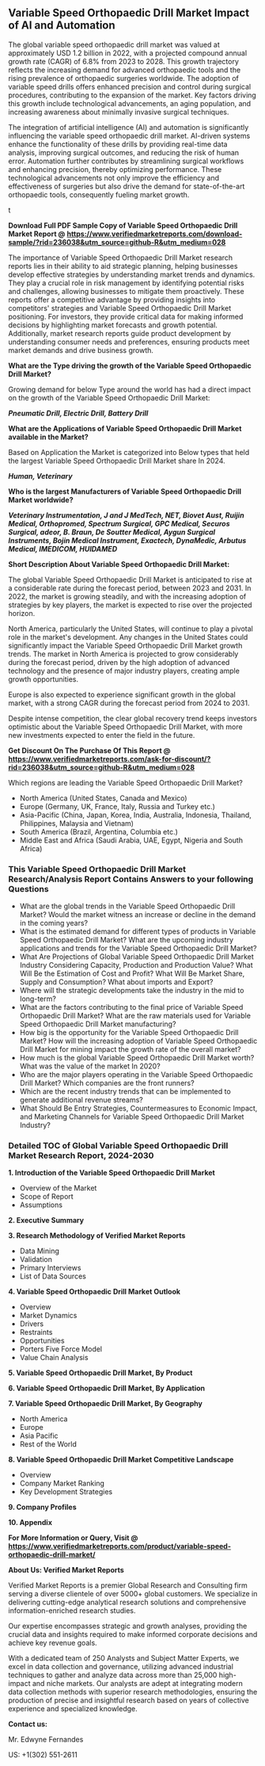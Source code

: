 <h2>Variable Speed Orthopaedic Drill Market Impact of AI and Automation</h2><p>The global variable speed orthopaedic drill market was valued at approximately USD 1.2 billion in 2022, with a projected compound annual growth rate (CAGR) of 6.8% from 2023 to 2028. This growth trajectory reflects the increasing demand for advanced orthopaedic tools and the rising prevalence of orthopaedic surgeries worldwide. The adoption of variable speed drills offers enhanced precision and control during surgical procedures, contributing to the expansion of the market. Key factors driving this growth include technological advancements, an aging population, and increasing awareness about minimally invasive surgical techniques.</p><p>The integration of artificial intelligence (AI) and automation is significantly influencing the variable speed orthopaedic drill market. AI-driven systems enhance the functionality of these drills by providing real-time data analysis, improving surgical outcomes, and reducing the risk of human error. Automation further contributes by streamlining surgical workflows and enhancing precision, thereby optimizing performance. These technological advancements not only improve the efficiency and effectiveness of surgeries but also drive the demand for state-of-the-art orthopaedic tools, consequently fueling market growth.</p>t</p><p id="" class=""><strong>Download Full PDF Sample Copy of Variable Speed Orthopaedic Drill Market Report @ <a href="https://www.verifiedmarketreports.com/download-sample/?rid=236038&utm_source=github-R&utm_medium=028" target="_blank">https://www.verifiedmarketreports.com/download-sample/?rid=236038&utm_source=github-R&utm_medium=028</a></strong></p><p>The importance of&nbsp;Variable Speed Orthopaedic Drill Market research reports lies in their ability to aid strategic planning, helping businesses develop effective strategies by understanding market trends and dynamics. They play a crucial role in risk management by identifying potential risks and challenges, allowing businesses to mitigate them proactively. These reports offer a competitive advantage by providing insights into competitors' strategies and Variable Speed Orthopaedic Drill Market positioning. For investors, they provide critical data for making informed decisions by highlighting market forecasts and growth potential. Additionally, market research reports guide product development by understanding consumer needs and preferences, ensuring products meet market demands and drive business growth.</p><p><strong>What are the&nbsp;Type driving the growth of the Variable Speed Orthopaedic Drill Market?</strong></p><p id="" class="">Growing demand for below Type around the world has had a direct impact on the growth of the Variable Speed Orthopaedic Drill Market:</p><em><strong>Pneumatic Drill, Electric Drill, Battery Drill</strong></em></p><strong>What are the&nbsp;Applications&nbsp;of Variable Speed Orthopaedic Drill Market available in the Market?</strong></p><p id="" class="">Based on Application the Market is categorized into Below types that held the largest Variable Speed Orthopaedic Drill Market share In 2024.</p><em><strong>Human, Veterinary</strong></em></p><strong>Who is the largest Manufacturers of Variable Speed Orthopaedic Drill Market worldwide?</strong></p><p><em><strong>Veterinary Instrumentation, J and J MedTech, NET, Biovet Aust, Ruijin Medical, Orthopromed, Spectrum Surgical, GPC Medical, Securos Surgical, adeor, B. Braun, De Soutter Medical, Aygun Surgical Instruments, Bojin Medical Instrument, Exactech, DynaMedic, Arbutus Medical, IMEDICOM, HUIDAMED</strong></em></p><p id="" class=""><strong>Short Description About Variable Speed Orthopaedic Drill Market:</strong></p><p>The global Variable Speed Orthopaedic Drill Market is anticipated to rise at a considerable rate during the forecast period, between 2023 and 2031. In 2022, the market is growing steadily, and with the increasing adoption of strategies by key players, the market is expected to rise over the projected horizon.</p><p>North America, particularly the United States, will continue to play a pivotal role in the market's development. Any changes in the United States could significantly impact the Variable Speed Orthopaedic Drill Market growth trends. The market in North America is projected to grow considerably during the forecast period, driven by the high adoption of advanced technology and the presence of major industry players, creating ample growth opportunities.</p><p>Europe is also expected to experience significant growth in the global market, with a strong CAGR during the forecast period from 2024 to 2031.</p><p>Despite intense competition, the clear global recovery trend keeps investors optimistic about the Variable Speed Orthopaedic Drill Market, with more new investments expected to enter the field in the future.</p><p id="" class=""><strong>Get Discount On The Purchase Of This Report @ <a href="https://www.verifiedmarketreports.com/ask-for-discount/?rid=236038&utm_source=github-R&utm_medium=028" target="_blank">https://www.verifiedmarketreports.com/ask-for-discount/?rid=236038&utm_source=github-R&utm_medium=028</a></strong></p>Which regions are leading the Variable Speed Orthopaedic Drill Market?</p><ul><li>North America (United States, Canada and Mexico)</li><li>Europe (Germany, UK, France, Italy, Russia and Turkey etc.)</li><li>Asia-Pacific (China, Japan, Korea, India, Australia, Indonesia, Thailand, Philippines, Malaysia and Vietnam)</li><li>South America (Brazil, Argentina, Columbia etc.)</li><li>Middle East and Africa (Saudi Arabia, UAE, Egypt, Nigeria and South Africa)</li></ul><h3 id="" class="">This Variable Speed Orthopaedic Drill Market Research/Analysis Report Contains Answers to your following Questions</h3><ul><li>What are the global trends in the Variable Speed Orthopaedic Drill Market? Would the market witness an increase or decline in the demand in the coming years?</li><li>What is the estimated demand for different types of products in Variable Speed Orthopaedic Drill Market? What are the upcoming industry applications and trends for the Variable Speed Orthopaedic Drill Market?</li><li>What Are Projections of Global Variable Speed Orthopaedic Drill Market Industry Considering Capacity, Production and Production Value? What Will Be the Estimation of Cost and Profit? What Will Be Market Share, Supply and Consumption? What about imports and Export?</li><li>Where will the strategic developments take the industry in the mid to long-term?</li><li>What are the factors contributing to the final price of Variable Speed Orthopaedic Drill Market? What are the raw materials used for Variable Speed Orthopaedic Drill Market manufacturing?</li><li>How big is the opportunity for the Variable Speed Orthopaedic Drill Market? How will the increasing adoption of Variable Speed Orthopaedic Drill Market for mining impact the growth rate of the overall market?</li><li>How much is the global Variable Speed Orthopaedic Drill Market worth? What was the value of the market In 2020?</li><li>Who are the major players operating in the Variable Speed Orthopaedic Drill Market? Which companies are the front runners?</li><li>Which are the recent industry trends that can be implemented to generate additional revenue streams?</li><li>What Should Be Entry Strategies, Countermeasures to Economic Impact, and Marketing Channels for Variable Speed Orthopaedic Drill Market Industry?</li></ul><h3 id="" class="">Detailed TOC of Global Variable Speed Orthopaedic Drill Market Research Report, 2024-2030</h3><p id="" class=""><strong>1. Introduction of the Variable Speed Orthopaedic Drill Market</strong></p><ul><li>Overview of the Market</li><li>Scope of Report</li><li>Assumptions</li></ul><p id="" class=""><strong>2. Executive Summary</strong></p><p id="" class=""><strong>3. Research Methodology of Verified Market Reports</strong></p><ul><li>Data Mining</li><li>Validation</li><li>Primary Interviews</li><li>List of Data Sources</li></ul><p id="" class=""><strong>4. Variable Speed Orthopaedic Drill Market Outlook</strong></p><ul><li>Overview</li><li>Market Dynamics</li><li>Drivers</li><li>Restraints</li><li>Opportunities</li><li>Porters Five Force Model</li><li>Value Chain Analysis</li></ul><p id="" class=""><strong>5. Variable Speed Orthopaedic Drill Market, By Product</strong></p><p id="" class=""><strong>6. Variable Speed Orthopaedic Drill Market, By Application</strong></p><p id="" class=""><strong>7. Variable Speed Orthopaedic Drill Market, By Geography</strong></p><ul><li>North America</li><li>Europe</li><li>Asia Pacific</li><li>Rest of the World</li></ul><p id="" class=""><strong>8. Variable Speed Orthopaedic Drill Market Competitive Landscape</strong></p><ul><li>Overview</li><li>Company Market Ranking</li><li>Key Development Strategies</li></ul><p id="" class=""><strong>9. Company Profiles</strong></p><p id="" class=""><strong>10. Appendix</strong></p><p id="" class=""><strong>For More Information or Query, Visit @ <a href="https://www.verifiedmarketreports.com/product/variable-speed-orthopaedic-drill-market/" target="_blank">https://www.verifiedmarketreports.com/product/variable-speed-orthopaedic-drill-market/</a></strong></p><p id="" class=""><strong>About Us: Verified Market Reports</strong></p><p id="" class="">Verified Market Reports is a premier Global Research and Consulting firm serving a diverse clientele of over 5000+ global customers. We specialize in delivering cutting-edge analytical research solutions and comprehensive information-enriched research studies.</p><p id="" class="">Our expertise encompasses strategic and growth analyses, providing the crucial data and insights required to make informed corporate decisions and achieve key revenue goals.</p><p id="" class="">With a dedicated team of 250 Analysts and Subject Matter Experts, we excel in data collection and governance, utilizing advanced industrial techniques to gather and analyze data across more than 25,000 high-impact and niche markets. Our analysts are adept at integrating modern data collection methods with superior research methodologies, ensuring the production of precise and insightful research based on years of collective experience and specialized knowledge.</p><p id="" class=""><strong>Contact us:</strong></p><p id="" class="">Mr. Edwyne Fernandes</p><p id="" class="">US: +1(302) 551-2611</p>